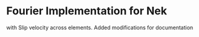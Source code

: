 # Fourier Implementation for Nek
with Slip velocity across elements.
Added modifications for documentation
